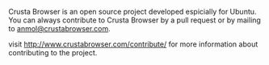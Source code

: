 Crusta Browser is an open source project developed espicially for Ubuntu. You can always contribute to Crusta Browser by a pull request or by mailing to anmol@crustabrowser.com.

visit http://www.crustabrowser.com/contribute/ for more information about contributing to the project.

